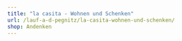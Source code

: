```yaml
---
title: "la casita - Wohnen und Schenken"
url: /lauf-a-d-pegnitz/la-casita-wohnen-und-schenken/
shop: Andenken
---
```

